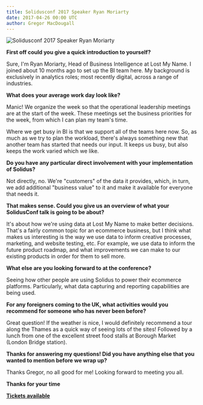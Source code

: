 ```yaml
---
title: Solidusconf 2017 Speaker Ryan Moriarty
date: 2017-04-26 00:00 UTC
author: Gregor MacDougall
---
```


![Solidusconf 2017 Speaker Ryan Moriarty](/blog/2017/04/26/solidusconf-2017-speaker-ryan-moriarty/ryan-profile.jpg)

**First off could you give a quick introduction to yourself?**

Sure, I'm Ryan Moriarty, Head of Business Intelligence at Lost My Name. I joined about 10 months ago to set up the BI team here. My background is exclusively in analytics roles; most recently digital, across a range of industries.

**What does your average work day look like?**

Manic! We organize the week so that the operational leadership meetings are at the start of the week. These meetings set the business priorities for the week, from which I can plan my team's time.

Where we get busy in BI is that we support all of the teams here now.  So, as much as we try to plan the workload, there's always something new that another team has started that needs our input. It keeps us busy, but also keeps the work varied which we like.

**Do you have any particular direct involvement with your implementation of Solidus?**

Not directly, no. We're "customers" of the data it provides, which, in turn, we add additional "business value" to it and make it available for everyone that needs it.

**That makes sense. Could you give us an overview of what your SolidusConf talk is going to be about?**

It's about how we're using data at Lost My Name to make better decisions. That's a fairly common topic for an ecommerce business, but I think what makes us interesting is the way we use data to inform creative processes, marketing, and website testing, etc. For example, we use data to inform the future product roadmap, and what improvements we can make to our existing products in order for them to sell more.

**What else are you looking forward to at the conference?**

Seeing how other people are using Solidus to power their ecommerce platforms. Particularly, what data capturing and reporting capabilities are being used.

**For any foreigners coming to the UK, what activities would you recommend for someone who has never been before?**

Great question! If the weather is nice, I would definitely recommend a tour along the Thames as a quick way of seeing lots of the sites!  Followed by a lunch from one of the excellent street food stalls at Borough Market (London Bridge station).

**Thanks for answering my questions! Did you have anything else that you wanted to mention before we wrap up?**

Thanks Gregor, no all good for me! Looking forward to meeting you all.

**Thanks for your time**

**[Tickets available](https://www.eventbrite.ca/e/solidusconf-2017-tickets-33284698429)**
